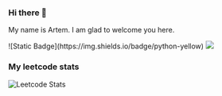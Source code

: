 ### Hi there 👋

<p>My name is Artem. I am glad to welcome you here.</p>
![Static Badge](https://img.shields.io/badge/python-yellow)


<img src='https://img.shields.io/badge/python-blue?logo=python&logoColor=white'>

### My leetcode stats
![Leetcode Stats](https://leetcard.jacoblin.cool/chimchimster?theme=wtf)

<!--
**chimchimster/chimchimster** is a ✨ _special_ ✨ repository because its `README.md` (this file) appears on your GitHub profile.

Here are some ideas to get you started:

- 🔭 I’m currently working on ...
- 🌱 I’m currently learning ...
- 👯 I’m looking to collaborate on ...
- 🤔 I’m looking for help with ...
- 💬 Ask me about ...
- 📫 How to reach me: ...
- 😄 Pronouns: ...
- ⚡ Fun fact: ...
-->

